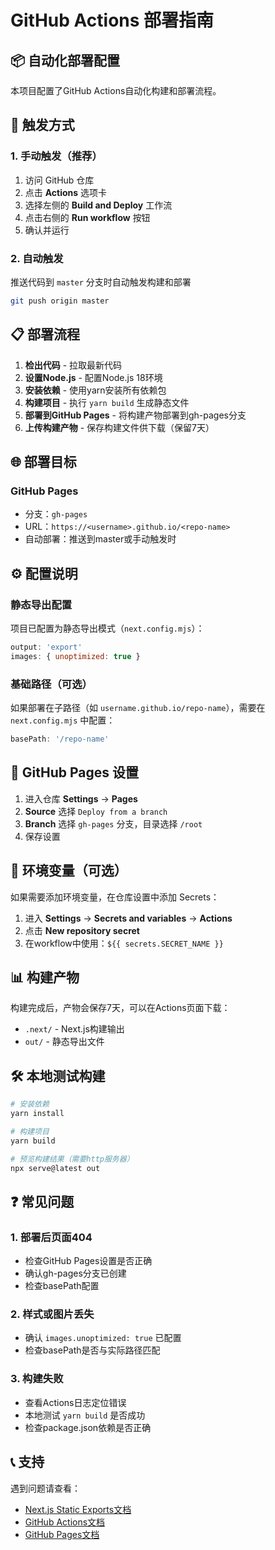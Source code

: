 # GitHub Actions 部署指南

## 📦 自动化部署配置

本项目配置了GitHub Actions自动化构建和部署流程。

## 🚀 触发方式

### 1. 手动触发（推荐）
1. 访问 GitHub 仓库
2. 点击 **Actions** 选项卡
3. 选择左侧的 **Build and Deploy** 工作流
4. 点击右侧的 **Run workflow** 按钮
5. 确认并运行

### 2. 自动触发
推送代码到 `master` 分支时自动触发构建和部署

```bash
git push origin master
```

## 📋 部署流程

1. **检出代码** - 拉取最新代码
2. **设置Node.js** - 配置Node.js 18环境
3. **安装依赖** - 使用yarn安装所有依赖包
4. **构建项目** - 执行 `yarn build` 生成静态文件
5. **部署到GitHub Pages** - 将构建产物部署到gh-pages分支
6. **上传构建产物** - 保存构建文件供下载（保留7天）

## 🌐 部署目标

### GitHub Pages
- 分支：`gh-pages`
- URL：`https://<username>.github.io/<repo-name>`
- 自动部署：推送到master或手动触发时

## ⚙️ 配置说明

### 静态导出配置
项目已配置为静态导出模式（`next.config.mjs`）：
```javascript
output: 'export'
images: { unoptimized: true }
```

### 基础路径（可选）
如果部署在子路径（如 `username.github.io/repo-name`），需要在 `next.config.mjs` 中配置：
```javascript
basePath: '/repo-name'
```

## 📝 GitHub Pages 设置

1. 进入仓库 **Settings** → **Pages**
2. **Source** 选择 `Deploy from a branch`
3. **Branch** 选择 `gh-pages` 分支，目录选择 `/root`
4. 保存设置

## 🔑 环境变量（可选）

如果需要添加环境变量，在仓库设置中添加 Secrets：
1. 进入 **Settings** → **Secrets and variables** → **Actions**
2. 点击 **New repository secret**
3. 在workflow中使用：`${{ secrets.SECRET_NAME }}`

## 📊 构建产物

构建完成后，产物会保存7天，可以在Actions页面下载：
- `.next/` - Next.js构建输出
- `out/` - 静态导出文件

## 🛠️ 本地测试构建

```bash
# 安装依赖
yarn install

# 构建项目
yarn build

# 预览构建结果（需要http服务器）
npx serve@latest out
```

## ❓ 常见问题

### 1. 部署后页面404
- 检查GitHub Pages设置是否正确
- 确认gh-pages分支已创建
- 检查basePath配置

### 2. 样式或图片丢失
- 确认 `images.unoptimized: true` 已配置
- 检查basePath是否与实际路径匹配

### 3. 构建失败
- 查看Actions日志定位错误
- 本地测试 `yarn build` 是否成功
- 检查package.json依赖是否正确

## 📞 支持

遇到问题请查看：
- [Next.js Static Exports文档](https://nextjs.org/docs/app/building-your-application/deploying/static-exports)
- [GitHub Actions文档](https://docs.github.com/actions)
- [GitHub Pages文档](https://docs.github.com/pages)

